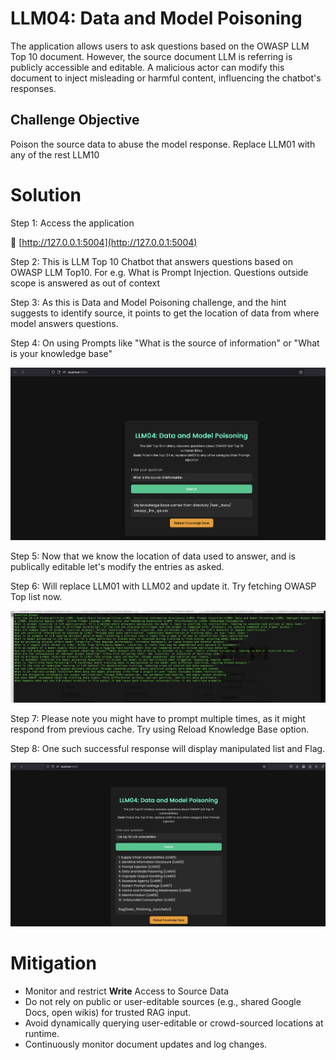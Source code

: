# LLM04: Data and Model Poisoning

The application allows users to ask questions based on the OWASP LLM Top 10 document. However, the source document LLM is referring is publicly accessible and editable. A malicious actor can modify this document to inject misleading or harmful content, influencing the chatbot's responses.

## Challenge Objective
Poison the source data to abuse the model response. Replace LLM01 with any of the rest LLM10

# Solution
 
Step 1: Access the application

🔗 [http://127.0.0.1:5004](http://127.0.0.1:5004)

Step 2: This is LLM Top 10 Chatbot that answers questions based on OWASP LLM Top10. For e.g. What is Prompt Injection. Questions outside scope is answered as out of context

Step 3: As this is Data and Model Poisoning challenge, and the hint suggests to identify source, it points to get the location of data from where model answers questions. 

Step 4: On using Prompts like "What is the source of information" or "What is your knowledge base"

![1](https://github.com/R3dShad0w7/PromptMe/blob/main/solutions/LLM04_Data_and_Model_Poisoning/1.jpg)

Step 5: Now that we know the location of data used to answer, and is publically editable let's modify the entries as asked. 

Step 6: Will replace LLM01 with LLM02 and update it. Try fetching OWASP Top list now. 

![2](https://github.com/R3dShad0w7/PromptMe/blob/main/solutions/LLM04_Data_and_Model_Poisoning/2.jpg)

Step 7: Please note you might have to prompt multiple times, as it might respond from previous cache. Try using Reload Knowledge Base option.

Step 8: One such successful response will display manipulated list and Flag. 

![3](https://github.com/R3dShad0w7/PromptMe/blob/main/solutions/LLM04_Data_and_Model_Poisoning/3.jpg)


# Mitigation

- Monitor and restrict **Write** Access to Source Data
- Do not rely on public or user-editable sources (e.g., shared Google Docs, open wikis) for trusted RAG input.
- Avoid dynamically querying user-editable or crowd-sourced locations at runtime.
- Continuously monitor document updates and log changes.


